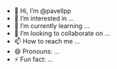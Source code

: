 - 👋 Hi, I’m @pavellpp
- 👀 I’m interested in ...
- 🌱 I’m currently learning ...
- 💞️ I’m looking to collaborate on ...
- 📫 How to reach me ...
- 😄 Pronouns: ...
- ⚡ Fun fact: ...

<!---
pavellpp/pavellpp is a ✨ special ✨ repository because its `README.md` (this file) appears on your GitHub profile.
You can click the Preview link to take a look at your changes.
--->
